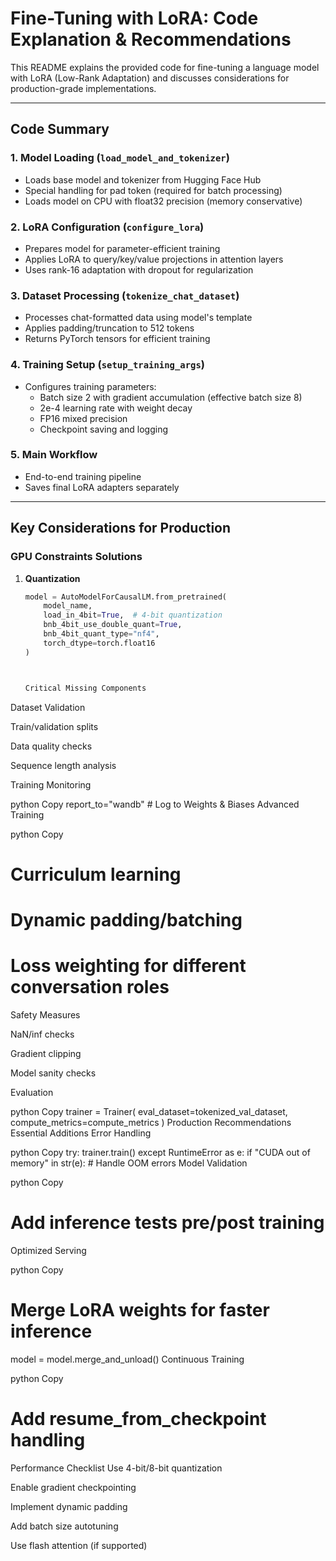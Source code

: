 # Fine-Tuning with LoRA: Code Explanation & Recommendations

This README explains the provided code for fine-tuning a language model with LoRA (Low-Rank Adaptation) and discusses considerations for production-grade implementations.

---

## Code Summary

### 1. Model Loading (`load_model_and_tokenizer`)
- Loads base model and tokenizer from Hugging Face Hub
- Special handling for pad token (required for batch processing)
- Loads model on CPU with float32 precision (memory conservative)

### 2. LoRA Configuration (`configure_lora`)
- Prepares model for parameter-efficient training
- Applies LoRA to query/key/value projections in attention layers
- Uses rank-16 adaptation with dropout for regularization

### 3. Dataset Processing (`tokenize_chat_dataset`)
- Processes chat-formatted data using model's template
- Applies padding/truncation to 512 tokens
- Returns PyTorch tensors for efficient training

### 4. Training Setup (`setup_training_args`)
- Configures training parameters:
  - Batch size 2 with gradient accumulation (effective batch size 8)
  - 2e-4 learning rate with weight decay
  - FP16 mixed precision
  - Checkpoint saving and logging

### 5. Main Workflow
- End-to-end training pipeline
- Saves final LoRA adapters separately

---

## Key Considerations for Production

### GPU Constraints Solutions
1. **Quantization**
   ```python
   model = AutoModelForCausalLM.from_pretrained(
       model_name,
       load_in_4bit=True,  # 4-bit quantization
       bnb_4bit_use_double_quant=True,
       bnb_4bit_quant_type="nf4",
       torch_dtype=torch.float16
   )



   Critical Missing Components
Dataset Validation

Train/validation splits

Data quality checks

Sequence length analysis

Training Monitoring

python
Copy
report_to="wandb"  # Log to Weights & Biases
Advanced Training

python
Copy
# Curriculum learning
# Dynamic padding/batching
# Loss weighting for different conversation roles
Safety Measures

NaN/inf checks

Gradient clipping

Model sanity checks

Evaluation

python
Copy
trainer = Trainer(
    eval_dataset=tokenized_val_dataset,
    compute_metrics=compute_metrics
)
Production Recommendations
Essential Additions
Error Handling

python
Copy
try:
    trainer.train()
except RuntimeError as e:
    if "CUDA out of memory" in str(e):
        # Handle OOM errors
Model Validation

python
Copy
# Add inference tests pre/post training
Optimized Serving

python
Copy
# Merge LoRA weights for faster inference
model = model.merge_and_unload()
Continuous Training

python
Copy
# Add resume_from_checkpoint handling
Performance Checklist
Use 4-bit/8-bit quantization

Enable gradient checkpointing

Implement dynamic padding

Add batch size autotuning

Use flash attention (if supported)
